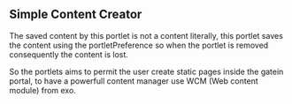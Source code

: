 Simple Content Creator
----------------------

The saved content by this portlet is not a content literally, this portlet saves the content using the portletPreference so when the portlet is removed consequently the content is lost.

So the portlets aims to permit the user create static pages inside the gatein portal, to have a powerfull content manager use WCM (Web content module) from exo. 
